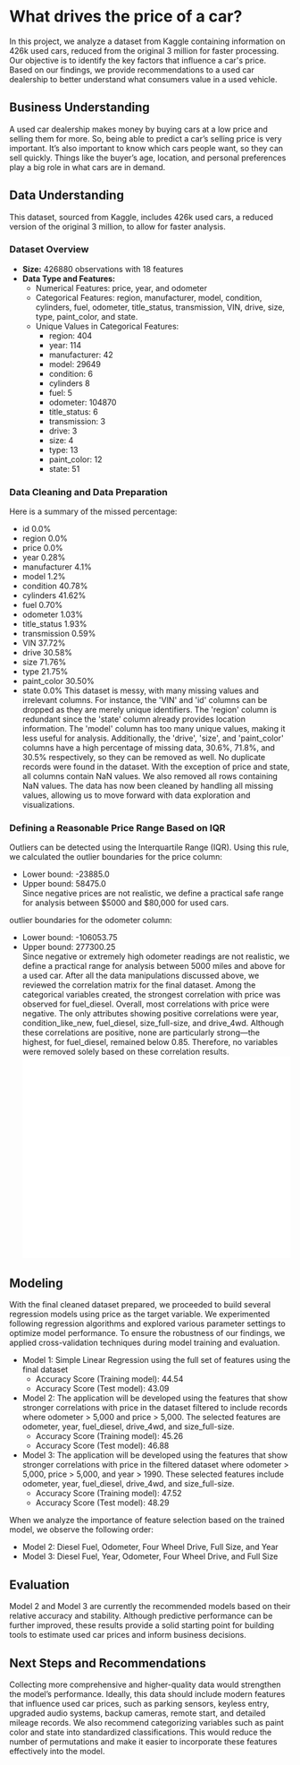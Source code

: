 # What drives the price of a car?
In this project, we analyze a dataset from Kaggle containing information on 426k used cars, reduced from the original 3 million for faster processing. Our objective is to identify the key factors that influence a car's price. Based on our findings, we provide recommendations to a used car dealership to better understand what consumers value in a used vehicle.
## Business Understanding
A used car dealership makes money by buying cars at a low price and selling them for more. So, being able to predict a car’s selling price is very important. It’s also important to know which cars people want, so they can sell quickly. Things like the buyer’s age, location, and personal preferences play a big role in what cars are in demand.

## Data Understanding 
This dataset, sourced from Kaggle, includes 426k used cars, a reduced version of the original 3 million, to allow for faster analysis.
### Dataset Overview
- **Size:** 426880  observations with 18 features
- **Data Type and Features:**
  - Numerical Features: price, year, and odometer
  - Categorical Features: region, manufacturer, model, condition, cylinders, fuel, odometer, title_status,    transmission, VIN, drive, size, type, paint_color, and state.
   - Unique Values in Categorical Features:
      - region: 404
      - year: 114
      - manufacturer: 42
      - model: 29649
      - condition: 6
      - cylinders 8
      - fuel: 5
      - odometer: 104870
      - title_status: 6
      - transmission: 3
      - drive: 3
      - size: 4
      - type: 13
      - paint_color: 12
      - state: 51
### Data Cleaning and Data Preparation
 Here is a summary of the missed percentage:
- id    0.0%
- region  0.0%
- price   0.0%
- year    0.28%
- manufacturer  4.1%
- model         1.2%
- condition     40.78%
- cylinders     41.62%
- fuel          0.70%
- odometer      1.03%
- title_status  1.93%
- transmission  0.59%
- VIN           37.72%
- drive         30.58%
- size          71.76%
- type          21.75%
- paint_color   30.50%
- state         0.0%
This dataset is messy, with many missing values and irrelevant columns. For instance, the 'VIN' and 'id' columns can be dropped as they are merely unique identifiers. The 'region' column is redundant since the 'state' column already provides location information. The 'model' column has too many unique values, making it less useful for analysis. Additionally, the 'drive', 'size', and 'paint_color' columns have a high percentage of missing data, 30.6%, 71.8%, and 30.5% respectively, so they can be removed as well. No duplicate records were found in the dataset. With the exception of price and state, all columns contain NaN values. We also removed all rows containing NaN values. The data has now been cleaned by handling all missing values, allowing us to move forward with data exploration and visualizations.
### Defining a Reasonable Price Range Based on IQR
Outliers can be detected using the Interquartile Range (IQR). Using this rule, we calculated the outlier boundaries for the price column:
   - Lower bound: -23885.0
   - Upper bound: 58475.0\
Since negative prices are not realistic, we define a practical safe range for analysis between $5000 and $80,000 for used cars.

outlier boundaries for the odometer column:
   - Lower bound: -106053.75
   - Upper bound:  277300.25\
Since negative or extremely high odometer readings are not realistic, we define a practical range for analysis between 5000 miles and above for a used car.
After all the data manipulations discussed above, we reviewed the correlation matrix for the final dataset. Among the categorical variables created, the strongest correlation with price was observed for fuel_diesel. Overall, most correlations with price were negative. The only attributes showing positive correlations were year, condition_like_new, fuel_diesel, size_full-size, and drive_4wd. Although these correlations are positive, none are particularly strong—the highest, for fuel_diesel, remained below 0.85. Therefore, no variables were removed solely based on these correlation results.
![Correlation heatmap of used car features](figures/plot2.png)






## Modeling
With the final cleaned dataset prepared, we proceeded to build several regression models using price as the target variable. We experimented following regression algorithms and explored various parameter settings to optimize model performance. To ensure the robustness of our findings, we applied cross-validation techniques during model training and evaluation.

 - Model 1: Simple Linear Regression using the full set of features using the final dataset
   - Accuracy Score (Training model): 44.54
   - Accuracy Score (Test model): 43.09
 - Model 2: The application will be developed using the features that show stronger correlations with price in the dataset filtered to include records where odometer > 5,000 and price > 5,000. The selected features are odometer, year, fuel_diesel, drive_4wd, and size_full-size.
     - Accuracy Score (Training model): 45.26
     - Accuracy Score (Test model): 46.88
 - Model 3: The application will be developed using the features that show stronger correlations with price in the filtered dataset where odometer > 5,000, price > 5,000, and year > 1990. These selected features include odometer, year, fuel_diesel, drive_4wd, and size_full-size.
    - Accuracy Score (Training model): 47.52
    - Accuracy Score (Test model): 48.29
 
When we analyze the importance of feature selection based on the trained model, we observe the following order:
 - Model 2:  Diesel Fuel, Odometer, Four Wheel Drive, Full Size, and Year
 - Model 3:  Diesel Fuel, Year, Odometer, Four Wheel Drive, and Full Size


## Evaluation
 Model 2 and Model 3 are currently the recommended models based on their relative accuracy and stability. Although predictive performance can be further improved, these results provide a solid starting point for building tools to estimate used car prices and inform business decisions.

## Next Steps and Recommendations
Collecting more comprehensive and higher-quality data would strengthen the model’s performance. Ideally, this data should include modern features that influence used car prices, such as 
parking sensors, keyless entry, upgraded audio systems, backup cameras, remote start, and detailed mileage records.
We also recommend categorizing variables such as paint color and state into standardized classifications. This would reduce the number of permutations and make it easier to incorporate these features effectively into the model.


